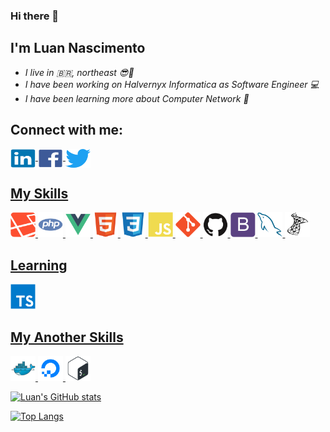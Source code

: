 ### Hi there 👋
## I'm Luan Nascimento
- *I live in :brazil:, northeast :sunglasses::sunrise:*
- *I have been working on Halvernyx Informatica as Software Engineer :computer:*
- *I have been learning more about Computer Network :sparkling_heart:*

## Connect with me:
<a href="https://www.linkedin.com/in/luan-nascimento/" target="_blank">
<img align="center" alt="luan-linkedin" height="30" width="40" src="https://raw.githubusercontent.com/devicons/devicon/master/icons/linkedin/linkedin-original.svg" style="max-width:100%;">

<a href="https://www.facebook.com/Luanaugus.ap" target="_blank">
<img align="center" alt="luan-facebook" height="30" width="40" src="https://raw.githubusercontent.com/devicons/devicon/master/icons/facebook/facebook-original.svg" style="max-width:100%;">

<a href="https://twitter.com/Luan_ap07" target="_blank">
<img align="center" alt="luan-twitter" height="30" width="40" src="https://raw.githubusercontent.com/devicons/devicon/master/icons/twitter/twitter-original.svg" style="max-width:100%;">

## My Skills
<img src="https://raw.githubusercontent.com/devicons/devicon/master/icons/laravel/laravel-plain.svg" alt="laravel" width="40" height="40" style="max-width:100%;"></img>
<img src="https://raw.githubusercontent.com/devicons/devicon/master/icons/php/php-plain.svg" alt="php" width="40" height="40" style="max-width:100%;"></img> 
<img src="https://raw.githubusercontent.com/devicons/devicon/master/icons/vuejs/vuejs-original.svg" alt="vuejs" width="40" height="40" style="max-width:100%;"></img> 
<img src="https://raw.githubusercontent.com/devicons/devicon/master/icons/html5/html5-original.svg" alt="html5" width="40" height="40" style="max-width:100%;"></img> 
<img src="https://raw.githubusercontent.com/devicons/devicon/master/icons/css3/css3-original.svg" alt="css3" width="40" height="40" style="max-width:100%;"></img> 
<img src="https://raw.githubusercontent.com/devicons/devicon/master/icons/javascript/javascript-plain.svg" alt="javascript" width="40" height="40" style="max-width:100%;"></img> 
<img src="https://raw.githubusercontent.com/devicons/devicon/master/icons/git/git-original.svg" alt="git" width="40" height="40" style="max-width:100%;"></img> 
<img src="https://raw.githubusercontent.com/devicons/devicon/master/icons/github/github-original.svg" alt="github" width="40" height="40" style="max-width:100%;"></img> 
<img src="https://raw.githubusercontent.com/devicons/devicon/master/icons/bootstrap/bootstrap-plain.svg" alt="bootstrap" width="40" height="40" style="max-width:100%;"></img> 
<img src="https://raw.githubusercontent.com/devicons/devicon/master/icons/mysql/mysql-original.svg" alt="mysql" width="40" height="40" style="max-width:100%;"></img> 
<img src="https://raw.githubusercontent.com/devicons/devicon/master/icons/microsoftsqlserver/microsoftsqlserver-plain.svg" alt="microsoftsqlserver" width="40" height="40" style="max-width:100%;"></img> 

## Learning
<img src="https://raw.githubusercontent.com/devicons/devicon/master/icons/typescript/typescript-original.svg" alt="typescript" width="40" height="40" style="max-width:100%;"></img>

## My Another Skills
<img src="https://raw.githubusercontent.com/devicons/devicon/master/icons/docker/docker-original.svg" alt="docker" width="40" height="40" style="max-width:100%;"></img>
<img src="https://raw.githubusercontent.com/devicons/devicon/master/icons/digitalocean/digitalocean-original.svg" alt="digitalocean" width="40" height="40" style="max-width:100%;"></img>
<img src="https://raw.githubusercontent.com/devicons/devicon/master/icons/bash/bash-original.svg" alt="bash" width="40" height="40" style="max-width:100%;"></img>

![Luan's GitHub stats](https://github-readme-stats.vercel.app/api?username=OoNascimentoOo&show_icons=true&theme=radical)

[![Top Langs](https://github-readme-stats.vercel.app/api/top-langs/?username=OoNascimentoOo)](https://github.com/OoNascimentoOo/github-readme-stats)















<!--
**OoNascimentoOo/OoNascimentoOo** is a ✨ _special_ ✨ repository because its `README.md` (this file) appears on your GitHub profile.

Here are some ideas to get you started:

- 🔭 I’m currently working on ...
- 🌱 I’m currently learning ...
- 👯 I’m looking to collaborate on ...
- 🤔 I’m looking for help with ...
- 💬 Ask me about ...
- 📫 How to reach me: ...
- 😄 Pronouns: ...
- ⚡ Fun fact: ...
-->
